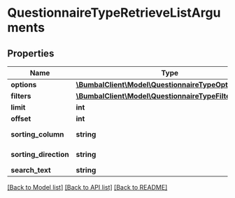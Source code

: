# QuestionnaireTypeRetrieveListArguments

## Properties
Name | Type | Description | Notes
------------ | ------------- | ------------- | -------------
**options** | [**\BumbalClient\Model\QuestionnaireTypeOptionsModel**](QuestionnaireTypeOptionsModel.md) |  | [optional] 
**filters** | [**\BumbalClient\Model\QuestionnaireTypeFiltersModel**](QuestionnaireTypeFiltersModel.md) |  | [optional] 
**limit** | **int** |  | [optional] 
**offset** | **int** |  | [optional] 
**sorting_column** | **string** | Sorting Column | [optional] 
**sorting_direction** | **string** | Sorting Direction | [optional] 
**search_text** | **string** |  | [optional] 

[[Back to Model list]](../README.md#documentation-for-models) [[Back to API list]](../README.md#documentation-for-api-endpoints) [[Back to README]](../README.md)


